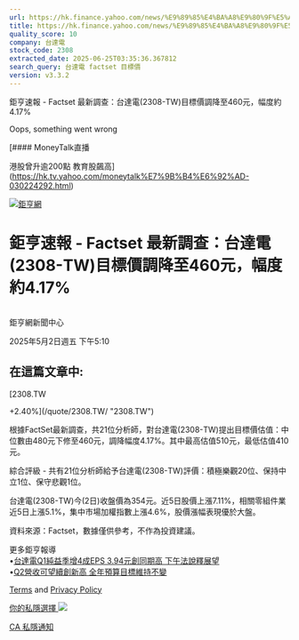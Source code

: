 ```yaml
---
url: https://hk.finance.yahoo.com/news/%E9%89%85%E4%BA%A8%E9%80%9F%E5%A0%B1-factset-%E6%9C%80%E6%96%B0%E8%AA%BF%E6%9F%A5-%E5%8F%B0%E9%81%94%E9%9B%BB-2308-001017082.html
title: https://hk.finance.yahoo.com/news/%E9%89%85%E4%BA%A8%E9%80%9F%E5%A0%B1-factset-%E6%9C%80%E6%96%B0%E8
quality_score: 10
company: 台達電
stock_code: 2308
extracted_date: 2025-06-25T03:35:36.367812
search_query: 台達電 factset 目標價
version: v3.3.2
---
```


鉅亨速報 - Factset 最新調查：台達電(2308-TW)目標價調降至460元，幅度約4.17% 


Oops, something went wrong

 

[#### MoneyTalk直播

港股曾升逾200點 教育股飆高](https://hk.tv.yahoo.com/moneytalk%E7%9B%B4%E6%92%AD-030224292.html)

[![鉅亨網](https://s.yimg.com/ny/api/res/1.2/UM5hrThmhlnSiBO4o4qlLg--/YXBwaWQ9aGlnaGxhbmRlcjt3PTE0NjtoPTQ4O2NmPXdlYnA-/https://s.yimg.com/os/creatr-uploaded-images/2020-01/147c7630-36ab-11ea-ae7c-5ee7a0016555)](http://www.cnyes.com/ "鉅亨網")

# 鉅亨速報 - Factset 最新調查：台達電(2308-TW)目標價調降至460元，幅度約4.17%

![](data:image/gif;base64,R0lGODlhAQABAIAAAAAAAP///ywAAAAAAQABAAACAUwAOw==)

鉅亨網新聞中心

2025年5月2日週五 下午5:10

## 在這篇文章中:

[2308.TW

+2.40%](/quote/2308.TW/ "2308.TW")

根據FactSet最新調查，共21位分析師，對台達電(2308-TW)提出目標價估值：中位數由480元下修至460元，調降幅度4.17%。其中最高估值510元，最低估值410元。

綜合評級 - 共有21位分析師給予台達電(2308-TW)評價：積極樂觀20位、保持中立1位、保守悲觀1位。

台達電(2308-TW)今(2日)收盤價為354元。近5日股價上漲7.11%，相關零組件業近5日上漲5.1%，集中市場加權指數上漲4.6%，股價漲幅表現優於大盤。

資料來源：Factset，數據僅供參考，不作為投資建議。

更多鉅亨報導  
•[台達電Q1純益季增4成EPS 3.94元創同期高 下午法說釋展望](https://news.cnyes.com/news/id/5955776?utm_source=yahoo&utm_medium=RSS&utm_campaign=relate)  
•[Q2營收可望續創新高 全年預算目標維持不變](https://news.cnyes.com/news/id/5957022?utm_source=yahoo&utm_medium=RSS&utm_campaign=relate)

[Terms](https://guce.yahoo.com/terms?locale=zh-Hant-HK)  and [Privacy Policy](https://guce.yahoo.com/privacy-policy?locale=zh-Hant-HK)

[你的私隱選擇 ![](https://s.yimg.com/dv/static/siteApp/img/privacy-choice-control.png)](https://guce.yahoo.com/state-controls?locale=zh-Hant-HK&state=CA)

[CA 私隱通知](https://guce.yahoo.com/ca-notice?locale=zh-Hant-HK)